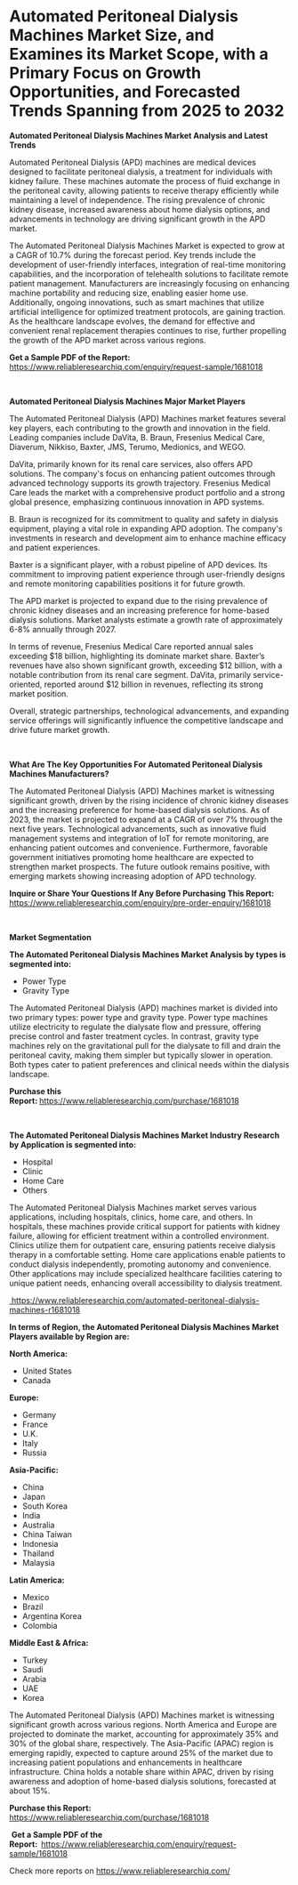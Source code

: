 <p><h1>Automated Peritoneal Dialysis Machines Market Size, and Examines its Market Scope, with a Primary Focus on Growth Opportunities, and Forecasted Trends Spanning from 2025 to 2032</h1></p><p><strong>Automated Peritoneal Dialysis Machines Market Analysis and Latest Trends</strong></p>
<p><p>Automated Peritoneal Dialysis (APD) machines are medical devices designed to facilitate peritoneal dialysis, a treatment for individuals with kidney failure. These machines automate the process of fluid exchange in the peritoneal cavity, allowing patients to receive therapy efficiently while maintaining a level of independence. The rising prevalence of chronic kidney disease, increased awareness about home dialysis options, and advancements in technology are driving significant growth in the APD market.</p><p>The Automated Peritoneal Dialysis Machines Market is expected to grow at a CAGR of 10.7% during the forecast period. Key trends include the development of user-friendly interfaces, integration of real-time monitoring capabilities, and the incorporation of telehealth solutions to facilitate remote patient management. Manufacturers are increasingly focusing on enhancing machine portability and reducing size, enabling easier home use. Additionally, ongoing innovations, such as smart machines that utilize artificial intelligence for optimized treatment protocols, are gaining traction. As the healthcare landscape evolves, the demand for effective and convenient renal replacement therapies continues to rise, further propelling the growth of the APD market across various regions.</p></p>
<p><strong>Get a Sample PDF of the Report:&nbsp;</strong> <a href="https://www.reliableresearchiq.com/enquiry/request-sample/1681018?utm_campaign=3353&utm_medium=2&utm_source=Github&utm_content=ia&utm_term=24032025&utm_id=automated-peritoneal-dialysis-machines">https://www.reliableresearchiq.com/enquiry/request-sample/1681018</a></p>
<p>&nbsp;</p>
<p><strong>Automated Peritoneal Dialysis Machines Major Market Players</strong></p>
<p><p>The Automated Peritoneal Dialysis (APD) Machines market features several key players, each contributing to the growth and innovation in the field. Leading companies include DaVita, B. Braun, Fresenius Medical Care, Diaverum, Nikkiso, Baxter, JMS, Terumo, Medionics, and WEGO.</p><p>DaVita, primarily known for its renal care services, also offers APD solutions. The company's focus on enhancing patient outcomes through advanced technology supports its growth trajectory. Fresenius Medical Care leads the market with a comprehensive product portfolio and a strong global presence, emphasizing continuous innovation in APD systems.</p><p>B. Braun is recognized for its commitment to quality and safety in dialysis equipment, playing a vital role in expanding APD adoption. The company's investments in research and development aim to enhance machine efficacy and patient experiences.</p><p>Baxter is a significant player, with a robust pipeline of APD devices. Its commitment to improving patient experience through user-friendly designs and remote monitoring capabilities positions it for future growth.</p><p>The APD market is projected to expand due to the rising prevalence of chronic kidney diseases and an increasing preference for home-based dialysis solutions. Market analysts estimate a growth rate of approximately 6-8% annually through 2027.</p><p>In terms of revenue, Fresenius Medical Care reported annual sales exceeding $18 billion, highlighting its dominate market share. Baxter’s revenues have also shown significant growth, exceeding $12 billion, with a notable contribution from its renal care segment. DaVita, primarily service-oriented, reported around $12 billion in revenues, reflecting its strong market position.</p><p>Overall, strategic partnerships, technological advancements, and expanding service offerings will significantly influence the competitive landscape and drive future market growth.</p></p>
<p>&nbsp;</p>
<p><strong>What Are The Key Opportunities For Automated Peritoneal Dialysis Machines Manufacturers?</strong></p>
<p><p>The Automated Peritoneal Dialysis (APD) Machines market is witnessing significant growth, driven by the rising incidence of chronic kidney diseases and the increasing preference for home-based dialysis solutions. As of 2023, the market is projected to expand at a CAGR of over 7% through the next five years. Technological advancements, such as innovative fluid management systems and integration of IoT for remote monitoring, are enhancing patient outcomes and convenience. Furthermore, favorable government initiatives promoting home healthcare are expected to strengthen market prospects. The future outlook remains positive, with emerging markets showing increasing adoption of APD technology.</p></p>
<p><strong>Inquire or Share Your Questions If Any Before Purchasing This Report:</strong> <a href="https://www.reliableresearchiq.com/enquiry/pre-order-enquiry/1681018?utm_campaign=3353&utm_medium=2&utm_source=Github&utm_content=ia&utm_term=24032025&utm_id=automated-peritoneal-dialysis-machines">https://www.reliableresearchiq.com/enquiry/pre-order-enquiry/1681018</a></p>
<p>&nbsp;</p>
<p><strong>Market Segmentation</strong></p>
<p><strong>The Automated Peritoneal Dialysis Machines Market Analysis by types is segmented into:</strong></p>
<p><ul><li>Power Type</li><li>Gravity Type</li></ul></p>
<p><p>The Automated Peritoneal Dialysis (APD) machines market is divided into two primary types: power type and gravity type. Power type machines utilize electricity to regulate the dialysate flow and pressure, offering precise control and faster treatment cycles. In contrast, gravity type machines rely on the gravitational pull for the dialysate to fill and drain the peritoneal cavity, making them simpler but typically slower in operation. Both types cater to patient preferences and clinical needs within the dialysis landscape.</p></p>
<p><strong>Purchase this Report:&nbsp;</strong><a href="https://www.reliableresearchiq.com/purchase/1681018?utm_campaign=3353&utm_medium=2&utm_source=Github&utm_content=ia&utm_term=24032025&utm_id=automated-peritoneal-dialysis-machines">https://www.reliableresearchiq.com/purchase/1681018</a></p>
<p>&nbsp;</p>
<p><strong>The Automated Peritoneal Dialysis Machines Market Industry Research by Application is segmented into:</strong></p>
<p><ul><li>Hospital</li><li>Clinic</li><li>Home Care</li><li>Others</li></ul></p>
<p><p>The Automated Peritoneal Dialysis Machines market serves various applications, including hospitals, clinics, home care, and others. In hospitals, these machines provide critical support for patients with kidney failure, allowing for efficient treatment within a controlled environment. Clinics utilize them for outpatient care, ensuring patients receive dialysis therapy in a comfortable setting. Home care applications enable patients to conduct dialysis independently, promoting autonomy and convenience. Other applications may include specialized healthcare facilities catering to unique patient needs, enhancing overall accessibility to dialysis treatment.</p></p>
<p><a href="https://www.reliableresearchiq.com/automated-peritoneal-dialysis-machines-r1681018?utm_campaign=3353&utm_medium=2&utm_source=Github&utm_content=ia&utm_term=24032025&utm_id=automated-peritoneal-dialysis-machines">&nbsp;https://www.reliableresearchiq.com/automated-peritoneal-dialysis-machines-r1681018</a></p>
<p><strong>In terms of Region, the Automated Peritoneal Dialysis Machines Market Players available by Region are:</strong></p>
<p>
    <p> <strong> North America: </strong>
        <ul>
            <li>United States</li>
            <li>Canada</li>
        </ul>
        </p> 
    <p> <strong> Europe: </strong>
        <ul>
            <li>Germany</li>
            <li>France</li>
            <li>U.K.</li>
            <li>Italy</li>
            <li>Russia</li>
        </ul>
        </p> 
    <p> <strong> Asia-Pacific: </strong>
        <ul>
            <li>China</li>
            <li>Japan</li>
            <li>South Korea</li>
            <li>India</li>
            <li>Australia</li>
            <li>China Taiwan</li>
            <li>Indonesia</li>
            <li>Thailand</li>
            <li>Malaysia</li>
        </ul>
        </p> 
    <p> <strong> Latin America: </strong>
        <ul>
            <li>Mexico</li>
            <li>Brazil</li>
            <li>Argentina Korea</li>
            <li>Colombia</li>
        </ul>
        </p> 
    <p> <strong> Middle East & Africa: </strong>
        <ul>
            <li>Turkey</li>
            <li>Saudi</li>
            <li>Arabia</li>
            <li>UAE</li>
            <li>Korea</li>
        </ul>
    </p>
    </p>
<p><p>The Automated Peritoneal Dialysis (APD) Machines market is witnessing significant growth across various regions. North America and Europe are projected to dominate the market, accounting for approximately 35% and 30% of the global share, respectively. The Asia-Pacific (APAC) region is emerging rapidly, expected to capture around 25% of the market due to increasing patient populations and enhancements in healthcare infrastructure. China holds a notable share within APAC, driven by rising awareness and adoption of home-based dialysis solutions, forecasted at about 15%.</p></p>
<p><strong>Purchase this Report: </strong><a href="https://www.reliableresearchiq.com/purchase/1681018?utm_campaign=3353&utm_medium=2&utm_source=Github&utm_content=ia&utm_term=24032025&utm_id=automated-peritoneal-dialysis-machines">https://www.reliableresearchiq.com/purchase/1681018</a></p>
<p>&nbsp;<strong>Get a Sample PDF of the Report:&nbsp;&nbsp;</strong><a href="https://www.reliableresearchiq.com/enquiry/request-sample/1681018?utm_campaign=3353&utm_medium=2&utm_source=Github&utm_content=ia&utm_term=24032025&utm_id=automated-peritoneal-dialysis-machines">https://www.reliableresearchiq.com/enquiry/request-sample/1681018</a></p>
<p><strong></strong></p>
<p>Check more reports on <a href="https://www.reliableresearchiq.com/?utm_campaign=3353&utm_medium=2&utm_source=Github&utm_content=ia&utm_term=24032025&utm_id=automated-peritoneal-dialysis-machines">https://www.reliableresearchiq.com/</a></p>
